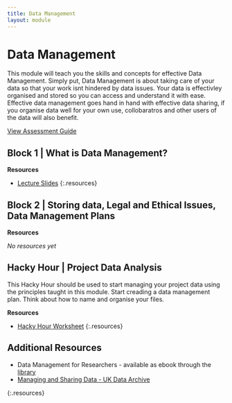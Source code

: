 ```yaml
---
title: Data Management
layout: module
---
```



# Data Management

This module will teach you the skills and concepts for effective Data Management. Simply put, Data Management is about taking care of your data so that your work isnt hindered by data issues. Your data is effectivley organised and stored so you can access and understand it with ease. Effective data management goes hand in hand with effective data sharing, if you organise data well for your own use, collobaratros and other users of the data will also benefit.


[View Assessment Guide](assessment.html)



## Block 1 | What is Data Management?



**Resources**

- [Lecture Slides](http://linkhere.com)
{:.resources}



## Block 2 | Storing data, Legal and Ethical Issues, Data Management Plans


**Resources**

_No resources yet_


## Hacky Hour | Project Data Analysis

This Hacky Hour should be used to start managing your project data using the principles taught in this module. Start creading a data management plan. Think about how to name and organise your files.  

**Resources**

- [Hacky Hour Worksheet](hacky-hour-worksheet.html)
{:.resources}


## Additional Resources

- Data Management for Researchers - available as ebook through the [library](http://www.library.auckland.ac.nz/?FROM_REF=bn-bc)
- [Managing and Sharing Data - UK Data Archive](http://www.data-archive.ac.uk/media/2894/managingsharing.pdf)


{:.resources}







